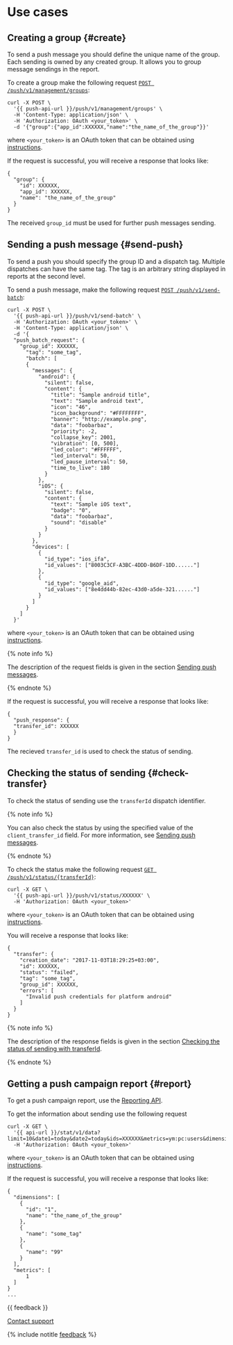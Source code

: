 # Use cases

## Creating a group {#create}

To send a push message you should define the unique name of the group. Each sending is owned by any created group. It allows you to group message sendings in the report.

To create a group make the following request [`POST /push/v1/management/groups`](post-groups.md):

```
curl -X POST \
  '{{ push-api-url }}/push/v1/management/groups' \
  -H 'Content-Type: application/json' \
  -H 'Authorization: OAuth <your_token>' \
  -d '{"group":{"app_id":XXXXXX,"name":"the_name_of_the_group"}}'
```

where `<your_token>` is an OAuth token that can be obtained using [instructions](../intro/authorization.md#get-oauth-token).

If the request is successful, you will receive a response that looks like:

```
{
  "group": {
    "id": XXXXXX,
    "app_id": XXXXXX,
    "name": "the_name_of_the_group"
  }
}
```

The received `group_id` must be used for further push messages sending.

## Sending a push message {#send-push}

To send a push you should specify the group ID and a dispatch tag. Multiple dispatches can have the same tag. The tag is an arbitrary string displayed in reports at the second level.

To send a push message, make the following request [`POST /push/v1/send-batch`](post-send-batch.md):

```
curl -X POST \
  '{{ push-api-url }}/push/v1/send-batch' \
  -H 'Authorization: OAuth <your_token>' \
  -H 'Content-Type: application/json' \
  -d '{
  "push_batch_request": {
    "group_id": XXXXXX,
      "tag": "some_tag",
      "batch": [
      {
        "messages": {
          "android": {
            "silent": false,
            "content": {
              "title": "Sample android title",
              "text": "Sample android text",
              "icon": "46",
              "icon_background": "#FFFFFFFF",
              "banner": "http://example.png",
              "data": "foobarbaz",
              "priority": -2,
              "collapse_key": 2001,
              "vibration": [0, 500],
              "led_color": "#FFFFFF",
              "led_interval": 50,
              "led_pause_interval": 50,
              "time_to_live": 180
            }
          },
          "iOS": {
            "silent": false,
            "content": {
              "text": "Sample iOS text",
              "badge": "0",
              "data": "foobarbaz",
              "sound": "disable"
            }
          }
        },
        "devices": [
          {
            "id_type": "ios_ifa",
            "id_values": ["8003C3CF-A3BC-4DDD-B6DF-1DD......"]
          },
          {
            "id_type": "google_aid",
            "id_values": ["8e4dd44b-82ec-43d0-a5de-321......"]
          }
        ]
      }
    ]
  }'
```

where `<your_token>` is an OAuth token that can be obtained using [instructions](../intro/authorization.md#get-oauth-token).

{% note info %}

The description of the request fields is given in the section [Sending push messages](post-send-batch.md).

{% endnote %}

If the request is successful, you will receive a response that looks like:

```
{
  "push_response": {
  "transfer_id": XXXXXX
  }
}
```

The recieved `transfer_id` is used to check the status of sending.

## Checking the status of sending {#check-transfer}

To check the status of sending use the `transferId` dispatch identifier.

{% note info %}

You can also check the status by using the specified value of the `client_transfer_id` field. For more information, see [Sending push messages](post-send-batch.md).

{% endnote %}

To check the status make the following request [`GET /push/v1/status/{transferId}`](get-status-id.md):

```
curl -X GET \
  '{{ push-api-url }}/push/v1/status/XXXXXX' \
  -H 'Authorization: OAuth <your_token>'
```

where `<your_token>` is an OAuth token that can be obtained using [instructions](../intro/authorization.md#get-oauth-token).

You will receive a response that looks like:

```
{
  "transfer": {
    "creation_date": "2017-11-03T18:29:25+03:00",
    "id": XXXXXX,
    "status": "failed",
    "tag": "some_tag",
    "group_id": XXXXXX,
    "errors": [
      "Invalid push credentials for platform android"
    ]
  }
}
```

{% note info %}

The description of the response fields is given in the section [Checking the status of sending with transferId](get-status-id.md).

{% endnote %}

## Getting a push campaign report {#report}

To get a push campaign report, use the [Reporting API](../api_v1/intro.md).

To get the information about sending use the following request

```
curl -X GET \
  '{{ api-url }}/stat/v1/data?limit=10&date1=today&date2=today&ids=XXXXXX&metrics=ym:pc:users&dimensions=ym:pc:group,ym:pc:tag,ym:pc:transfer'
  -H 'Authorization: OAuth <your_token>'
```

where `<your_token>` is an OAuth token that can be obtained using [instructions](../intro/authorization.md#get-oauth-token).

If the request is successful, you will receive a response that looks like:

```
{
  "dimensions": [
    {
      "id": "1",
      "name": "the_name_of_the_group"
    },
    {
      "name": "some_tag"
    },
    {
      "name": "99"
    }
  ],
  "metrics": [
      1
  ]
}
...
```

{{ feedback }}

<a href="../../troubleshooting/feedback-new">
  <span class="button">Contact support</span>
</a>

{% include notitle [feedback](../../_includes/feedback-button.md) %}

